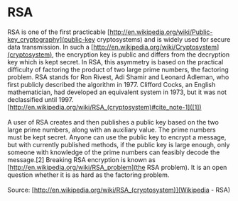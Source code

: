 RSA
===

RSA is one of the first practicable [http://en.wikipedia.org/wiki/Public-key_cryptography](public-key cryptosystems) and is widely used for secure data transmission. In such a [http://en.wikipedia.org/wiki/Cryptosystem](cryptosystem), the encryption key is public and differs from the decryption key which is kept secret. In RSA, this asymmetry is based on the practical difficulty of factoring the product of two large prime numbers, the factoring problem. RSA stands for Ron Rivest, Adi Shamir and Leonard Adleman, who first publicly described the algorithm in 1977. Clifford Cocks, an English mathematician, had developed an equivalent system in 1973, but it was not declassified until 1997.[http://en.wikipedia.org/wiki/RSA_(cryptosystem)#cite_note-1]([1])
<br /> <br />
A user of RSA creates and then publishes a public key based on the two large prime numbers, along with an auxiliary value. The prime numbers must be kept secret. Anyone can use the public key to encrypt a message, but with currently published methods, if the public key is large enough, only someone with knowledge of the prime numbers can feasibly decode the message.[2] Breaking RSA encryption is known as [http://en.wikipedia.org/wiki/RSA_problem](the RSA problem). It is an open question whether it is as hard as the factoring problem.
<br /><br />
Source: [http://en.wikipedia.org/wiki/RSA_(cryptosystem)](Wikipedia - RSA)
